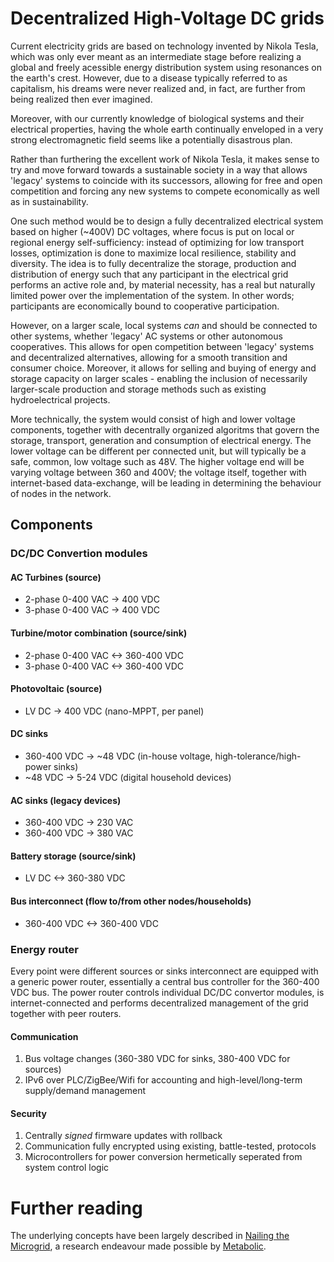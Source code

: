 # Decentralized High-Voltage DC grids
Current electricity grids are based on technology invented by Nikola Tesla, which was only ever meant as an intermediate stage before realizing a global and freely acessible energy distribution system using resonances on the earth's crest. However, due to a disease typically referred to as capitalism, his dreams were never realized and, in fact, are further from being realized then ever imagined.

Moreover, with our currently knowledge of biological systems and their electrical properties, having the whole earth continually enveloped in a very strong electromagnetic field seems like a potentially disastrous plan.

Rather than furthering the excellent work of Nikola Tesla, it makes sense to try and move forward towards a sustainable society in a way that allows 'legacy' systems to coincide with its successors, allowing for free and open competition and forcing any new systems to compete economically as well as in sustainability.

One such method would be to design a fully decentralized electrical system based on higher (~400V) DC voltages, where focus is put on local or regional energy self-sufficiency: instead of optimizing for low transport losses, optimization is done to maximize local resilience, stability and diversity. The idea is to fully decentralize the storage, production and distribution of energy such that any participant in the electrical grid performs an active role and, by material necessity, has a real but naturally limited power over the implementation of the system. In other words; participants are economically bound to cooperative participation.

However, on a larger scale, local systems *can* and should be connected to other systems, whether 'legacy' AC systems or other autonomous cooperatives. This allows for open competition between 'legacy' systems and decentralized alternatives, allowing for a smooth transition and consumer choice. Moreover, it allows for selling and buying of energy and storage capacity on larger scales - enabling the inclusion of necessarily larger-scale production and storage methods such as existing hydroelectrical projects.

More technically, the system would consist of high and lower voltage components, together with decentrally organized algoritms that govern the storage, transport, generation and consumption of electrical energy. The lower voltage can be different per connected unit, but will typically be a safe, common, low voltage such as 48V. The higher voltage end will be varying voltage between 360 and 400V; the voltage itself, together with internet-based data-exchange, will be leading in determining the behaviour of nodes in the network.

## Components
### DC/DC Convertion modules
#### AC Turbines (source)
* 2-phase 0-400 VAC -> 400 VDC
* 3-phase 0-400 VAC -> 400 VDC

#### Turbine/motor combination (source/sink)
* 2-phase 0-400 VAC <-> 360-400 VDC
* 3-phase 0-400 VAC <-> 360-400 VDC

#### Photovoltaic (source)
* LV DC -> 400 VDC (nano-MPPT, per panel)

#### DC sinks
* 360-400 VDC -> ~48 VDC (in-house voltage, high-tolerance/high-power sinks)
* ~48 VDC -> 5-24 VDC (digital household devices)

#### AC sinks (legacy devices)
* 360-400 VDC -> 230 VAC 
* 360-400 VDC -> 380 VAC

#### Battery storage (source/sink)
* LV DC <-> 360-380 VDC

#### Bus interconnect (flow to/from other nodes/households)
* 360-400 VDC <-> 360-400 VDC

### Energy router
Every point were different sources or sinks interconnect are equipped with a generic power router, essentially a central bus controller for the 360-400 VDC bus. The power router controls individual DC/DC convertor modules, is internet-connected and performs decentralized management of the grid together with peer routers.

#### Communication
1. Bus voltage changes (360-380 VDC for sinks, 380-400 VDC for sources)
2. IPv6 over PLC/ZigBee/Wifi for accounting and high-level/long-term supply/demand management

#### Security
1. Centrally *signed* firmware updates with rollback
2. Communication fully encrypted using existing, battle-tested, protocols
4. Microcontrollers for power conversion hermetically seperated from system control logic 

# Further reading
The underlying concepts have been largely described in [Nailing the Microgrid](http://dsrp.eu/post/123379831763/nailing-the-microgrid), a research endeavour made possible by [Metabolic](http://www.metabolic.nl/).
